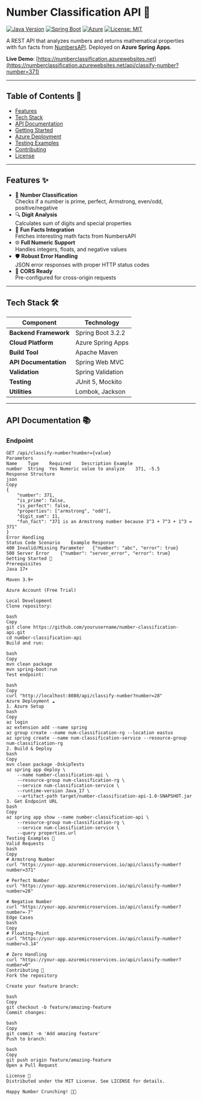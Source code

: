# Number Classification API 🔢

[![Java Version](https://img.shields.io/badge/Java-17%2B-blue)](https://openjdk.org/projects/jdk/17/)
[![Spring Boot](https://img.shields.io/badge/Spring_Boot-3.2.2-brightgreen)](https://spring.io/projects/spring-boot)
[![Azure](https://img.shields.io/badge/Deployment-Azure%20Spring%20Apps-0089D6)](https://azure.microsoft.com/en-us/products/spring-apps)
[![License: MIT](https://img.shields.io/badge/License-MIT-yellow.svg)](https://opensource.org/licenses/MIT)

A REST API that analyzes numbers and returns mathematical properties with fun facts from [NumbersAPI](http://numbersapi.com/). Deployed on **Azure Spring Apps**.

**Live Demo**: [https://numberclassification.azurewebsites.net](https://numberclassification.azurewebsites.net/api/classify-number?number=371)  

---

## Table of Contents 📑
- [Features](#features-)
- [Tech Stack](#tech-stack-)
- [API Documentation](#api-documentation-)
- [Getting Started](#getting-started-)
- [Azure Deployment](#azure-deployment-)
- [Testing Examples](#testing-examples-)
- [Contributing](#contributing-)
- [License](#license-)

---

## Features ✨
- 🧮 **Number Classification**  
  Checks if a number is prime, perfect, Armstrong, even/odd, positive/negative
- 🔍 **Digit Analysis**  
  Calculates sum of digits and special properties
- 🎉 **Fun Facts Integration**  
  Fetches interesting math facts from NumbersAPI
- 🌐 **Full Numeric Support**  
  Handles integers, floats, and negative values
- 🛡️ **Robust Error Handling**  
  JSON error responses with proper HTTP status codes
- 🔄 **CORS Ready**  
  Pre-configured for cross-origin requests

---

## Tech Stack 🛠️
| Component               | Technology                          |
|-------------------------|-------------------------------------|
| **Backend Framework**   | Spring Boot 3.2.2                   |
| **Cloud Platform**      | Azure Spring Apps                   |
| **Build Tool**          | Apache Maven                        |
| **API Documentation**   | Spring Web MVC                      |
| **Validation**          | Spring Validation                   |
| **Testing**             | JUnit 5, Mockito                    |
| **Utilities**           | Lombok, Jackson                     |

---

## API Documentation 📚

### Endpoint
```http
GET /api/classify-number?number={value}
Parameters
Name	Type	Required	Description	Example
number	String	Yes	Numeric value to analyze	371, -5.5
Response Structure
json
Copy
{
    "number": 371,
    "is_prime": false,
    "is_perfect": false,
    "properties": ["armstrong", "odd"],
    "digit_sum": 11,
    "fun_fact": "371 is an Armstrong number because 3^3 + 7^3 + 1^3 = 371"
}
Error Handling
Status Code	Scenario	Example Response
400	Invalid/Missing Parameter	{"number": "abc", "error": true}
500	Server Error	{"number": "server_error", "error": true}
Getting Started 🚀
Prerequisites
Java 17+

Maven 3.9+

Azure Account (Free Trial)

Local Development
Clone repository:

bash
Copy
git clone https://github.com/yourusername/number-classification-api.git
cd number-classification-api
Build and run:

bash
Copy
mvn clean package
mvn spring-boot:run
Test endpoint:

bash
Copy
curl "http://localhost:8080/api/classify-number?number=28"
Azure Deployment ☁️
1. Azure Setup
bash
Copy
az login
az extension add --name spring
az group create --name num-classification-rg --location eastus
az spring create --name num-classification-service --resource-group num-classification-rg
2. Build & Deploy
bash
Copy
mvn clean package -DskipTests
az spring app deploy \
    --name number-classification-api \
    --resource-group num-classification-rg \
    --service num-classification-service \
    --runtime-version Java_17 \
    --artifact-path target/number-classification-api-1.0-SNAPSHOT.jar
3. Get Endpoint URL
bash
Copy
az spring app show --name number-classification-api \
    --resource-group num-classification-rg \
    --service num-classification-service \
    --query properties.url
Testing Examples 🧪
Valid Requests
bash
Copy
# Armstrong Number
curl "https://your-app.azuremicroservices.io/api/classify-number?number=371"

# Perfect Number
curl "https://your-app.azuremicroservices.io/api/classify-number?number=28"

# Negative Number
curl "https://your-app.azuremicroservices.io/api/classify-number?number=-7"
Edge Cases
bash
Copy
# Floating-Point
curl "https://your-app.azuremicroservices.io/api/classify-number?number=3.14"

# Zero Handling
curl "https://your-app.azuremicroservices.io/api/classify-number?number=0"
Contributing 🤝
Fork the repository

Create your feature branch:

bash
Copy
git checkout -b feature/amazing-feature
Commit changes:

bash
Copy
git commit -m 'Add amazing feature'
Push to branch:

bash
Copy
git push origin feature/amazing-feature
Open a Pull Request

License 📄
Distributed under the MIT License. See LICENSE for details.

Happy Number Crunching! 🚀🔢
